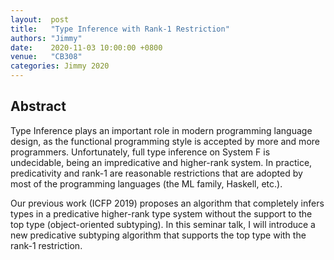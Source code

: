 ```yaml
--- 
layout:  post 
title:   "Type Inference with Rank-1 Restriction"
authors: "Jimmy"
date:    2020-11-03 10:00:00 +0800
venue:   "CB308"
categories: Jimmy 2020
--- 
```

## Abstract

Type Inference plays an important role in modern programming language design, as the functional programming style is accepted by more and more programmers.
Unfortunately, full type inference on System F is undecidable, being an impredicative and higher-rank system.
In practice, predicativity and rank-1 are reasonable restrictions that are adopted by most of the programming languages (the ML family, Haskell, etc.).

Our previous work (ICFP 2019) proposes an algorithm that completely infers types in a predicative higher-rank type system without the support to the top type (object-oriented subtyping).
In this seminar talk, I will introduce a new predicative subtyping algorithm that supports the top type with the rank-1 restriction.
